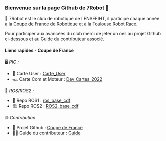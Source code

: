 ### Bienvenue sur la page Github de 7Robot 👋

🤖 7Robot est le club de robotique de l'ENSEEIHT, il participe chaque année à la [Coupe de France de Robotique](https://www.coupederobotique.fr/levenement/lacoupe/) et à la [Toulouse Robot Race](http://www.toulouse-robot-race.org/).

Pour participer aux avancées du club merci de jeter un oeil au projet Github ci-dessous et au Guide du contributeur associé.

#### Liens rapides - Coupe de France

🖥️ *PIC :*
-   🔘 Carte User : [Carte_User](https://github.com/7Robot/Carte_User)
-   🏎️ Carte Com et Moteur : [Dev_Cartes_2022](https://github.com/7Robot/Dev_Cartes_2022)

🐍 *ROS/ROS2 :*
-   👴 Repo ROS1 : [ros_base_cdf](https://github.com/7Robot/ros_base_cdf)
-   🏗️ Repo ROS2 : [ROS2_base_cdf](https://github.com/7Robot/ROS2_base_cdf)

🌐 *Contribution*
-   📁 Projet Github : [Coupe de France](https://github.com/orgs/7Robot/projects/1)
-   👨‍🎓 Guide du contributeur : [Guide](https://github.com/7Robot/.github/blob/main/guide/GuideContrib.md)


